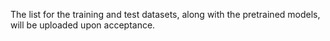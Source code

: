 The list for the training and test datasets, along with the pretrained models, will be uploaded upon acceptance. 
